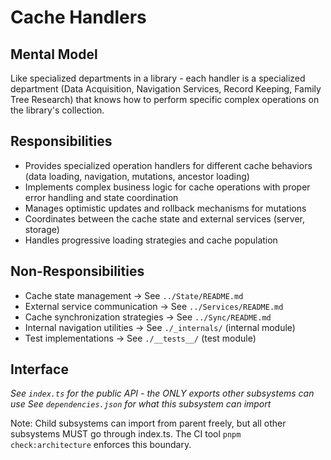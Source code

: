 # Cache Handlers

## Mental Model
Like specialized departments in a library - each handler is a specialized department (Data Acquisition, Navigation Services, Record Keeping, Family Tree Research) that knows how to perform specific complex operations on the library's collection.

## Responsibilities
- Provides specialized operation handlers for different cache behaviors (data loading, navigation, mutations, ancestor loading)
- Implements complex business logic for cache operations with proper error handling and state coordination
- Manages optimistic updates and rollback mechanisms for mutations
- Coordinates between the cache state and external services (server, storage)
- Handles progressive loading strategies and cache population

## Non-Responsibilities
- Cache state management → See `../State/README.md`
- External service communication → See `../Services/README.md`
- Cache synchronization strategies → See `../Sync/README.md`
- Internal navigation utilities → See `./_internals/` (internal module)
- Test implementations → See `./__tests__/` (test module)

## Interface
*See `index.ts` for the public API - the ONLY exports other subsystems can use*
*See `dependencies.json` for what this subsystem can import*

Note: Child subsystems can import from parent freely, but all other subsystems MUST go through index.ts. The CI tool `pnpm check:architecture` enforces this boundary.
